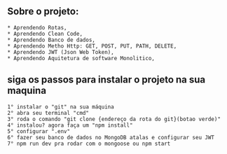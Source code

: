 ## Sobre o projeto:
    * Aprendendo Rotas,
    * Aprendendo Clean Code,
    * Aprendendo Banco de dados,
    * Aprendendo Metho Http: GET, POST, PUT, PATH, DELETE,
    * Aprendendo JWT (Json Web Token),
    * Aprendendo Aquitetura de software Monolitico,

## siga os passos para instalar o projeto na sua maquina

    1° instalar o "git" na sua máquina
    2° abra seu terminal "cmd"
    3° roda o comando "git clone {endereço da rota do git}(botao verde)"
    4° instalou? agora faça um "npm install"
    5° configurar ".env"
    6° fazer seu banco de dados no MongoDB atalas e configurar seu JWT
    7° npm run dev pra rodar com o mongoose ou npm start
    